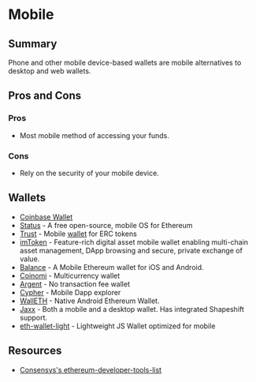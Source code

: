 # Mobile

## Summary

Phone and other mobile device-based wallets are mobile alternatives to desktop and web wallets.

## Pros and Cons

### Pros

* Most mobile method of accessing your funds.

### Cons

* Rely on the security of your mobile device.

## Wallets

* [Coinbase Wallet](https://wallet.coinbase.com/)
* [Status](https://github.com/status-im/status-react) - A free open-source, mobile OS for Ethereum
* [Trust](https://github.com/TrustWallet/trust-wallet-ios) - Mobile [wallet](https://trustwalletapp.com/) for ERC tokens
* [imToken](https://token.im/) - Feature-rich digital asset mobile wallet enabling multi-chain asset management, DApp browsing and secure, private exchange of value.
* [Balance](https://balance.io/) - A Mobile Ethereum wallet for iOS and Android.
* [Coinomi](https://www.coinomi.com/en/) - Multicurrency wallet
* [Argent](https://www.argent.xyz/) - No transaction fee wallet
* [Cypher](https://www.cipherbrowser.com/) - Mobile Dapp explorer
* [WallETH](https://walleth.org) - Native Android Ethereum Wallet.
* [Jaxx](https://jaxx.io) - Both a mobile and a desktop wallet. Has integrated Shapeshift support.
* [eth-wallet-light](https://github.com/NoahHydro/eth-wallet-light) - Lightweight JS Wallet optimized for mobile

## Resources

* [Consensys's ethereum-developer-tools-list](https://github.com/ConsenSys/ethereum-developer-tools-list/blob/master/EcosystemResources.md)

